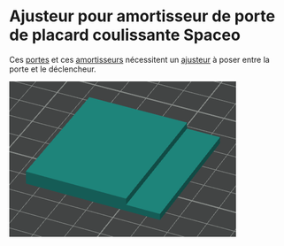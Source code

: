 # Ajusteur pour amortisseur de porte de placard coulissante Spaceo

Ces [portes](https://www.leroymerlin.fr/produits/rangement-dressing/porte-de-placard/rail-et-accessoires-porte-de-placard/kit-porte-de-placard/lot-de-2-amortisseurs-pour-portes-coulissantes-85076965.html) et ces [amortisseurs](https://www.leroymerlin.fr/produits/rangement-dressing/porte-de-placard/rail-et-accessoires-porte-de-placard/kit-porte-de-placard/lot-de-2-amortisseurs-pour-portes-coulissantes-85076965.html) nécessitent un [ajusteur](ajusteur-amortisseur-porte-de-placard-coulissante-spaceo.stl) à poser entre la porte et le déclencheur.

 ![amortisseur](/ajusteur-amortisseur-porte-de-placard-coulissante-spaceo.png "Ajusteur")